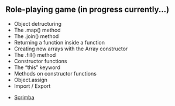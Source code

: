 ## Role-playing game (in progress currently...)


* Object detructuring 
* The .map() method 
* The .join() method
* Returning a function inside a function
* Creating new arrays with the Array constructor 
* The .fill() method 
* Constructor functions
* The “this” keyword 
* Methods on constructor functions
* Object.assign 
* Import / Export 


- [Scrimba](https://scrimba.com/allcourses)

